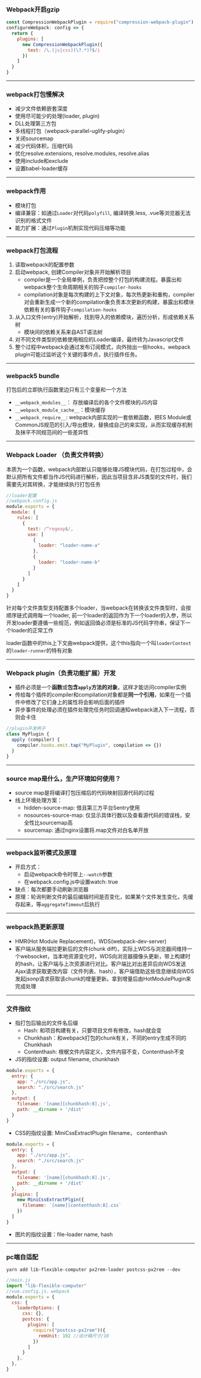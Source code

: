 ### Webpack开启gzip
```js
const CompressionWebpackPlugin = require("compression-webpack-plugin")
configureWebpack: config => {
  return {
    plugins: [
      new CompressionWebpackPlugin({
        test: /\.(js|css)(\?.*)?$/i
      })
    ]
  }
}
```

---
### webpack打包慢解决
- 减少文件依赖嵌套深度
- 使用尽可能少的处理(loader, plugin)
- DLL处理第三方包
- 多线程打包（webpack-parallel-uglify-plugin）
- 关闭sourcemap
- 减少代码体积，压缩代码
- 优化resolve.extensions, resolve.modules, resolve.alias
- 使用include和exclude
- 设置babel-loader缓存

---
### webpack作用
- 模块打包
- 编译兼容：如通过<code>Loader</code>对代码<code>polyfill</code>, 编译转换.less, .vue等浏览器无法识别的格式文件
- 能力扩展：通过<code>Plugin</code>机制实现代码压缩等功能

---
### webpack打包流程
1. 读取webpack的配置参数
2. 启动webpack, 创建Compiler对象并开始解析项目
    - compiler是一个全局单例，负责把控整个打包的构建流程。暴露出和webpack整个生命周期相关的钩子<code>compiler-hooks</code>
    - compilation对象是每次构建的上下文对象，每次热更新和重构，compiler对会重新生成一个新的compilation象负责本次更新的构建，暴露出和模块依赖有关的事件钩子<code>compilation-hooks</code>
3. 从入口文件(entry)开始解析，找到导入的依赖模块，遍历分析，形成依赖关系树
    - 模块间的依赖关系来自AST语法树
4. 对不同文件类型的依赖使用相应的Loader编译，最终转为Javascript文件
5. 整个过程中webpack会通过发布订阅模式，向外抛出一些hooks，webpack plugin可能过监听这个关键的事件点，执行插件任务。

---
### webpack5 bundle
打包后的立即执行函数里边只有三个变量和一个方法
- `__webpack_modules__`： 存放编译后的各个文件模块的JS内容
- `__webpack_module_cache__`：模块缓存
- `__webpack_require__`: webpack内部实现的一套依赖函数，把ES Module或CommonJS规范的引入/导出模块，替换成自己的来实现，从而实现缓存机制及抹平不同规范间的一些差异性

---
### Webpack Loader （负责文件转换）
本质为一个函数，webpack内部默认只能够处理JS模块代码，在打包过程中，会默认把所有文件都当作JS代码进行解析，因此当项目含非JS类型的文件时，我们需要先对其转换，才能继续执行打包任务
```js
//loader配置
//webpack.config.js
module.exports = {
  module: {
    rules: [
      {
        test: /^regexp$/,
        use: [
          {
            loader: "loader-name-a"
          },
          {
            loader: "loader-name-b"
          }
        ]
      }
    ]
  }
}
```
针对每个文件类型支持配置多个loader，当webpack在转换该文件类型时，会按顺序链式调用每一个loader, 前一个loader的返回作为下一个loader的入参，所以开发loader要遵循一些规范，例如返回值必须是标准的JS代码字符串，保证下一个loader的正常工作

loader函数中的this上下文由webpack提供，这个this指向一个叫<code>loaderContext</code>的<code>loader-runner</code>的特有对象

---
### Webpack plugin（负责功能扩展）开发
- 插件必须是一个**函数**或**包含<code>apply</code>方法的对象**，这样才能访问compiler实例
- 传给每个插件的compiler和compilation对象都是**同一个引用**，如果在一个插件中修改了它们身上的属性将会影响后面的插件
- 异步事件的处理必须在插件处理完任务时回调通知webpack进入下一流程，否则会卡住
```js
//plugin开发例子
class MyPlugin {
  apply (compiler) {
    compiler.hooks.emit.tap("MyPlugin", compilation => {})
  }
}
```

---
### source map是什么，生产环境如何使用？
- source map是将编译打包压缩后的代码映射回源代码的过程
- 线上环境处理方案：
  - hidden-source-map: 借且第三方平台Sentry使用
  - nosources-source-map: 仅显示具体行数以及查看源代码的错误栈，安全性比sourcemap高
  - sourcemap: 通过nginx设置将.map文件对白名单开放

---
### webpack监听模式及原理
- 开启方式：
    - 启动webpack命令时带上`--watch`参数
    - 在webpack.config.js中设置watch: true
- 缺点：每次都要手动刷新浏览器
- 原理：轮询判断文件的最后编辑时间是否变化，如果某个文件发生变化，先缓存起来，等<code>aggregateTimeout</code>后执行

---
### webpack热更新原理
- HMR(Hot Module Replacement)，WDS(webpack-dev-server)
- 客户端从服务端拉更新后的文件(chunk diff)，实际上WDS与浏览器间维持一个websocket，当本地资源变化时，WDS向浏览器摄像头更新，带上构建时的hash，让客户端与上次资源进行对比。客户端比对出差异后向WDS发送Ajax请求获取更改内容（文件列表、hash），客户端借助这些信息继续向WDS发起jsonp请求获取该chunk的增量更新。拿到增量后由HotModulePlugin来完成处理

---
### 文件指纹
- 指打包后输出的文件名后缀
    - Hash: 和项目构建有关，只要项目文件有修改，hash就会变
    - Chunkhash：和webpack打包的chunk有关，不同的entry生成不同的Chunkhash
    - Contenthash: 根椐文件内容定义，文件内容不变，Contenthash不变
- JS的指纹设置: output filename, chunkhash
```js
module.exports = {
  entry: {
    app: "./src/app.js",
    search: "./src/search.js"
  },
  output: {
    filename: '[name][chunkhash:8].js',
    path: __dirname + '/dist'
  }
}
```
- CSS的指纹设置: MiniCssExtractPlugin filename， contenthash
```js
module.exports = {
  entry: {
    app: "./src/app.js",
    search: "./src/search.js"
  },
  output: {
    filename: '[name][chunkhash:8].js',
    path: __dirname + '/dist'
  },
  plugins: [
    new MiniCssExtractPlgin({
      filename: `[name][contenthash:8].css`
    })
  ]
}
```
- 图片的指纹设置：file-loader name, hash

---
### pc端自适配
```
yarn add lib-flexible-computer px2rem-loader postcss-px2rem --dev
```
```js
//main.js
import "lib-flexible-computer"
//vue.config.js，webpack
module.exports = {
  css: {
    loaderOptions: {
      css: {},
      postcss: {
        plugins: [
          require("postcss-px2rem")({
            remUnit: 192 //设计稿尺寸/10
          })
        ]
      }
    },
  },
}
```